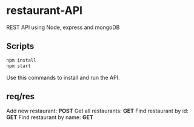 # restaurant-API
REST API using Node, express and mongoDB
## Scripts
```bash
npm install
npm start
```
Use this commands to install and run the API. 
## req/res
Add new restaurant: **POST**
Get all restaurants: **GET**
Find restaurant by id: **GET**
Find restaurant by name: **GET**
